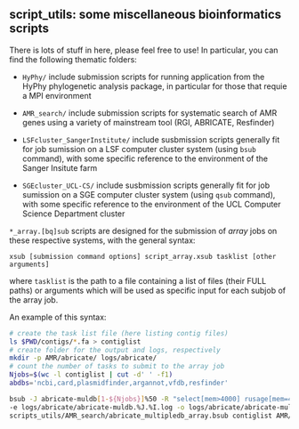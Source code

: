 ## script_utils: some miscellaneous bioinformatics scripts

There is lots of stuff in here, please feel free to use! In particular, you can find the following thematic folders:

- `HyPhy/` include submission scripts for running application from the HyPhy phylogenetic analysis package, in particular for those that requie a MPI environment
- `AMR_search/` include submission scripts for systematic search of AMR genes using a variety of mainstream tool (RGI, ABRICATE, Resfinder)

- `LSFcluster_SangerInstitute/` include susbmission scripts generally fit for job sumission on a LSF computer cluster system (using `bsub` command), with some specific reference to the environment of the Sanger Insitute farm
- `SGEcluster_UCL-CS/` include susbmission scripts generally fit for job sumission on a SGE computer cluster system (using `qsub` command), with some specific reference to the environment of the UCL Computer Science Department cluster

`*_array.[bq]sub` scripts are designed for the submission of *array* jobs on these respective systems, with the general syntax:
```
xsub [submission command options] script_array.xsub tasklist [other arguments]
```
where `tasklist` is the path to a file containing a list of files (their FULL paths) or arguments which will be used as specific input for each subjob of the array job.

An example of this syntax:
```sh
# create the task list file (here listing contig files)
ls $PWD/contigs/*.fa > contiglist
# create folder for the output and logs, respectively
mkdir -p AMR/abricate/ logs/abricate/
# count the number of tasks to submit to the array job
Njobs=$(wc -l contiglist | cut -d' ' -f1)
abdbs='ncbi,card,plasmidfinder,argannot,vfdb,resfinder'

bsub -J abricate-muldb[1-${Njobs}]%50 -R "select[mem>4000] rusage[mem=4000]" -M4000 -q normal \
-e logs/abricate/abricate-muldb.%J.%I.log -o logs/abricate/abricate-muldb.%J.%I.log \
scripts_utils/AMR_search/abricate_multipledb_array.bsub contiglist AMR/abricate/ "${abdbs}"
```
